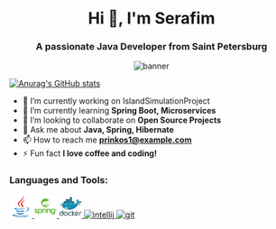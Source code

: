 <h1 align="center">Hi 👋, I'm Serafim</h1>
<h3 align="center">A passionate Java Developer from Saint Petersburg</h3>

<p align="center">
  <img src="https://raw.githubusercontent.com/sagar-viradiya/sagar-viradiya/master/resources/banner.png" alt="banner">
</p>

[![Anurag's GitHub stats](https://github-readme-stats.vercel.app/api?username=Pr1nkos)](https://github.com/Pr1nkos)

- 🔭 I’m currently working on IslandSimulationProject
- 🌱 I’m currently learning **Spring Boot, Microservices**
- 👯 I’m looking to collaborate on **Open Source Projects**
- 💬 Ask me about **Java, Spring, Hibernate**
- 📫 How to reach me **prinkos1@example.com**
- ⚡ Fun fact **I love coffee and coding!**

<h3 align="left">Languages and Tools:</h3>
<p align="left">
  <a href="https://www.java.com" target="_blank"> <img src="https://raw.githubusercontent.com/devicons/devicon/master/icons/java/java-original.svg" alt="java" width="40" height="40"/> </a>
  <a href="https://spring.io/" target="_blank"> <img src="https://raw.githubusercontent.com/devicons/devicon/master/icons/spring/spring-original-wordmark.svg" alt="spring" width="40" height="40"/> </a>
  <a href="https://www.docker.com/" target="_blank"> <img src="https://raw.githubusercontent.com/devicons/devicon/master/icons/docker/docker-original-wordmark.svg" alt="docker" width="40" height="40"/> </a>
  <a href="https://www.jetbrains.com/idea/" target="_blank"> <img src="https://upload.wikimedia.org/wikipedia/commons/thumb/d/d5/IntelliJ_IDEA_Logo.svg/1024px-IntelliJ_IDEA_Logo.svg.png" alt="intellij" width="40" height="40"/> </a>
  <a href="https://git-scm.com/" target="_blank"> <img src="https://www.vectorlogo.zone/logos/git-scm/git-scm-icon.svg" alt="git" width="40" height="40"/> </a>
</p>
